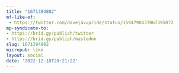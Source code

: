 ```yaml
---
title: "1671394882"
mf-like-of:
 - https://twitter.com/davejavupride/status/1594790437067395072
mp-syndicate-to:
- https://brid.gy/publish/twitter
- https://brid.gy/publish/mastodon
slug: 1671394882
micropub: like
layout: social
date: '2022-12-18T20:21:22'
---
```

